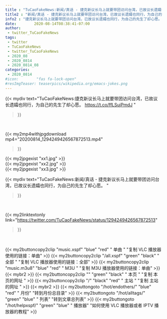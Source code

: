 ```yaml
---
title : "TuCaoFakeNews:新闻/真话 - 捷克新议长马上就要带团访问台湾，已故议长遗孀也同行，为自己的先生了却心愿。 "
title2 : "新闻/真话 - 捷克新议长马上就要带团访问台湾，已故议长遗孀也同行，为自己的先生了却心愿。 "
info2 : "捷克新议长马上就要带团访问台湾，已故议长遗孀也同行，为自己的先生了却心愿。 https://t.co/ffLSujPmdJ "
date:        2020-08-14T08:38:41-07:00
author:
 - twitter_TuCaoFakeNews
tags:
 - twitter
 - TuCaoFakeNews
 - twitter_TuCaoFakeNews
 - 2020_08
 - 2020_0814
 - 2020_0814_08
categories:
 - 2020_0814
#icon:        "fas fa-lock-open"
#resImgTeaser: teaserpics/wikipedia.org/emacs-jokes.png
---
```


{{< mydiv text="TuCaoFakeNews:捷克新议长马上就要带团访问台湾，已故议长遗孀也同行，为自己的先生了却心愿。 https://t.co/ffLSujPmdJ "
>}}
<br>


{{< my2mp4withjpgdownload mp4="20200814_1294249426567872513.mp4"
>}}

{{< my2jpgexist "xx1.jpg" >}}<br>
{{< my2jpgexist "xx2.jpg" >}}<br>
{{< my2jpgexist "xx3.jpg" >}}<br>



{{< mydiv text="TuCaoFakeNews:新闻/真话 - 捷克新议长马上就要带团访问台湾，已故议长遗孀也同行，为自己的先生了却心愿。 "
>}}
<br>

{{< my2linktextonly link="https://twitter.com/TuCaoFakeNews/status/1294249426567872513"
>}}


<br>

{{< my2buttoncopy2clip "music.xspf"        "blue"   "red"    " 单曲 "  "复制 VLC 播放器使用的链接：单曲" >}} {{< my2buttoncopy2clip "/all.xspf"         "green"  "black"  " 全部 "  "复制 VLC 播放器使用的链接：全部" >}} {{< my2buttoncopy2clip "music.m3u8"        "blue"   "red"    " M3U  "    "复制 M3U 播放器使用的链接：单曲" >}} {{< mybr2 >}} {{< my2buttoncopy2clip ""                  "green"  "black"  " 本页 "    "复制 本页的网址 " >}} {{< my2buttoncopy2clip "/"                 "black"  "red"    " 主站 "    "复制 主站的网址 " >}} {{< mybr2 >}} {{< my2buttongoto      "/hot/endothers/"   "blue"   "red"    " 月份"   "转到月份总目录" >}} {{< my2buttongoto      "/hot/alltags/"     "green"  "blue"   " 列表"   "转到文章总列表" >}} {{< my2buttongoto      "/hot/helpxspf/"    "green"  "blue"   " 播放器" "如何使用 VLC 播放器或者 IPTV 播放器的教程" >}} 
